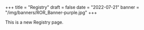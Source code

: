 +++
title = "Registry"
draft = false
date = "2022-07-21"
banner = "/img/banners/ROR_Banner-purple.jpg"
+++

This is a new Registry page.
